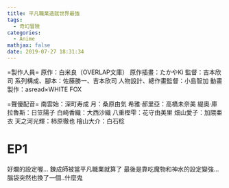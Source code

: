 ```yaml
---
title: 平凡職業造就世界最強
tags:
  - 奇幻冒險
categories:
  - Anime
mathjax: false
date: 2019-07-27 18:31:34
---
```


=製作人員=
原作：白米良（OVERLAP文庫）
原作插畫：たかやKi
監督：吉本欣司
系列構成、腳本：佐藤勝一、吉本欣司
人物設計、總作畫監督：小島智加
動畫製作：asread×WHITE FOX

=聲優配音=
南雲始：深町寿成
月：桑原由気
希雅·郝里亞：高橋未奈美
緹奧·庫拉魯斯：日笠陽子
白崎香織：大西沙織
八重樫雫：花守由美里
畑山愛子：加隈亜衣
天之河光輝：柿原徹也
檜山大介：白石稔
<!--more-->

# EP1
好爛的設定喔... 鍊成師被當平凡職業就算了 最後是靠吃魔物和神水的設定變強...腦袋突然也換了一個..什麼鬼